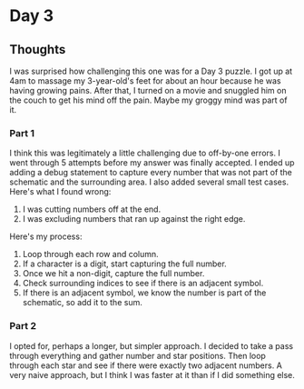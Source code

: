 # Day 3

## Thoughts

I was surprised how challenging this one was for a Day 3 puzzle. I got up at 4am to massage my 3-year-old's feet for about an hour because he was having growing pains. After that, I turned on a movie and snuggled him on the couch to get his mind off the pain. Maybe my groggy mind was part of it.

### Part 1

I think this was legitimately a little challenging due to off-by-one errors. I went through 5 attempts before my answer was finally accepted. I ended up adding a debug statement to capture every number that was not part of the schematic and the surrounding area. I also added several small test cases. Here's what I found wrong:

1. I was cutting numbers off at the end.
2. I was excluding numbers that ran up against the right edge.

Here's my process:

1. Loop through each row and column.
2. If a character is a digit, start capturing the full number.
3. Once we hit a non-digit, capture the full number.
4. Check surrounding indices to see if there is an adjacent symbol.
5. If there is an adjacent symbol, we know the number is part of the schematic, so add it to the sum.

### Part 2

I opted for, perhaps a longer, but simpler approach. I decided to take a pass through everything and gather number and star positions. Then loop through each star and see if there were exactly two adjacent numbers. A very naive approach, but I think I was faster at it than if I did something else.

